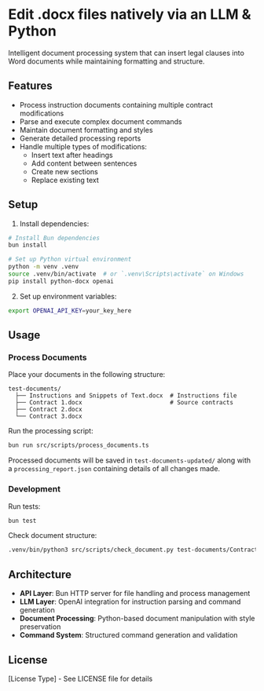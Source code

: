 # Edit .docx files natively via an LLM & Python

Intelligent document processing system that can insert legal clauses into Word documents while maintaining formatting and structure.

## Features

- Process instruction documents containing multiple contract modifications
- Parse and execute complex document commands
- Maintain document formatting and styles
- Generate detailed processing reports
- Handle multiple types of modifications:
  - Insert text after headings
  - Add content between sentences
  - Create new sections
  - Replace existing text

## Setup

1. Install dependencies:

```bash
# Install Bun dependencies
bun install

# Set up Python virtual environment
python -m venv .venv
source .venv/bin/activate  # or `.venv\Scripts\activate` on Windows
pip install python-docx openai
```

2. Set up environment variables:

```bash
export OPENAI_API_KEY=your_key_here
```

## Usage

### Process Documents

Place your documents in the following structure:

```
test-documents/
  ├── Instructions and Snippets of Text.docx  # Instructions file
  ├── Contract 1.docx                         # Source contracts
  ├── Contract 2.docx
  └── Contract 3.docx
```

Run the processing script:

```bash
bun run src/scripts/process_documents.ts
```

Processed documents will be saved in `test-documents-updated/` along with a `processing_report.json` containing details of all changes made.

### Development

Run tests:

```bash
bun test
```

Check document structure:

```bash
.venv/bin/python3 src/scripts/check_document.py test-documents/Contract\ 1.docx
```

## Architecture

- **API Layer**: Bun HTTP server for file handling and process management
- **LLM Layer**: OpenAI integration for instruction parsing and command generation
- **Document Processing**: Python-based document manipulation with style preservation
- **Command System**: Structured command generation and validation

## License

[License Type] - See LICENSE file for details
